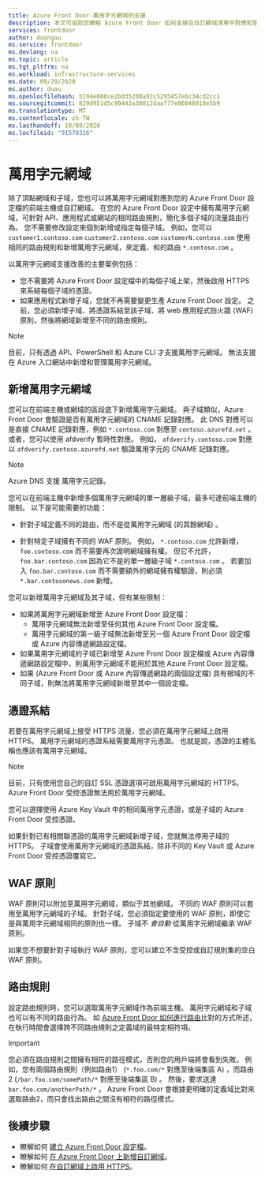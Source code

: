 ```yaml
---
title: Azure Front Door-萬用字元網域的支援
description: 本文可協助您瞭解 Azure Front Door 如何支援在自訂網域清單中對應和管理萬用字元網域。
services: frontdoor
author: duongau
ms.service: frontdoor
ms.devlang: na
ms.topic: article
ms.tgt_pltfrm: na
ms.workload: infrastructure-services
ms.date: 09/29/2020
ms.author: duau
ms.openlocfilehash: 5194e088ce2bd35208a92c5295457e6c34cd2cc1
ms.sourcegitcommit: 829d951d5c90442a38012daaf77e86046018e5b9
ms.translationtype: MT
ms.contentlocale: zh-TW
ms.lasthandoff: 10/09/2020
ms.locfileid: "91570326"
---
```

# <a name="wildcard-domains"></a>萬用字元網域

除了頂點網域和子域，您也可以將萬用字元網域對應到您的 Azure Front Door 設定檔的前端主機或自訂網域。 在您的 Azure Front Door 設定中擁有萬用字元網域，可針對 API、應用程式或網站的相同路由規則，簡化多個子域的流量路由行為。 您不需要修改設定來個別新增或指定每個子域。 例如，您可以 `customer1.contoso.com` `customer2.contoso.com` `customerN.contoso.com` 使用相同的路由規則和新增萬用字元網域，來定義、和的路由 `*.contoso.com` 。

以萬用字元網域支援改善的主要案例包括：

- 您不需要將 Azure Front Door 設定檔中的每個子域上架，然後啟用 HTTPS 來系結每個子域的憑證。
- 如果應用程式新增子域，您就不再需要變更生產 Azure Front Door 設定。 之前，您必須新增子域、將憑證系結至該子域、將 web 應用程式防火牆 (WAF) 原則，然後將網域新增至不同的路由規則。

> [!NOTE]
> 目前，只有透過 API、PowerShell 和 Azure CLI 才支援萬用字元網域。 無法支援在 Azure 入口網站中新增和管理萬用字元網域。

## <a name="adding-wildcard-domains"></a>新增萬用字元網域

您可以在前端主機或網域的區段底下新增萬用字元網域。 與子域類似，Azure Front Door 會驗證是否有萬用字元網域的 CNAME 記錄對應。 此 DNS 對應可以是直接 CNAME 記錄對應，例如 `*.contoso.com` 對應至 `contoso.azurefd.net` 。 或者，您可以使用 afdverify 暫時性對應。 例如， `afdverify.contoso.com` 對應以 `afdverify.contoso.azurefd.net` 驗證萬用字元的 CNAME 記錄對應。

> [!NOTE]
> Azure DNS 支援 萬用字元記錄。

您可以在前端主機中新增多個萬用字元網域的單一層級子域，最多可達前端主機的限制。 以下是可能需要的功能：

- 針對子域定義不同的路由，而不是從萬用字元網域 (的其餘網域) 。

- 針對特定子域擁有不同的 WAF 原則。 例如， `*.contoso.com` 允許新增， `foo.contoso.com` 而不需要再次證明網域擁有權。 但它不允許， `foo.bar.contoso.com` 因為它不是的單一層級子域 `*.contoso.com` 。 若要加入 `foo.bar.contoso.com` 而不需要額外的網域擁有權驗證，則必須 `*.bar.contosonews.com` 新增。

您可以新增萬用字元網域及其子域，但有某些限制：

- 如果將萬用字元網域新增至 Azure Front Door 設定檔：
  - 萬用字元網域無法新增至任何其他 Azure Front Door 設定檔。
  - 萬用字元網域的第一級子域無法新增至另一個 Azure Front Door 設定檔或 Azure 內容傳遞網路設定檔。
- 如果萬用字元網域的子域已新增至 Azure Front Door 設定檔或 Azure 內容傳遞網路設定檔中，則萬用字元網域不能用於其他 Azure Front Door 設定檔。
- 如果 (Azure Front Door 或 Azure 內容傳遞網路的兩個設定檔) 具有根域的不同子域，則無法將萬用字元網域新增至其中一個設定檔。

## <a name="certificate-binding"></a>憑證系結

若要在萬用字元網域上接受 HTTPS 流量，您必須在萬用字元網域上啟用 HTTPS。 萬用字元網域的憑證系結需要萬用字元憑證。 也就是說，憑證的主體名稱也應該有萬用字元網域。

> [!NOTE]
> 目前，只有使用您自己的自訂 SSL 憑證選項可啟用萬用字元網域的 HTTPS。 Azure Front Door 受控憑證無法用於萬用字元網域。

您可以選擇使用 Azure Key Vault 中的相同萬用字元憑證，或是子域的 Azure Front Door 受控憑證。

如果針對已有相關聯憑證的萬用字元網域新增子域，您就無法停用子域的 HTTPS。 子域會使用萬用字元網域的憑證系結，除非不同的 Key Vault 或 Azure Front Door 受控憑證覆寫它。

## <a name="waf-policies"></a>WAF 原則

WAF 原則可以附加至萬用字元網域，類似于其他網域。 不同的 WAF 原則可以套用至萬用字元網域的子域。 針對子域，您必須指定要使用的 WAF 原則，即使它是與萬用字元網域相同的原則也一樣。 子域不 *會自動* 從萬用字元網域繼承 WAF 原則。

如果您不想要針對子域執行 WAF 原則，您可以建立不含受控或自訂規則集的空白 WAF 原則。

## <a name="routing-rules"></a>路由規則

設定路由規則時，您可以選取萬用字元網域作為前端主機。 萬用字元網域和子域也可以有不同的路由行為。 如 [Azure Front Door 如何進行路由](front-door-route-matching.md)比對的方式所述，在執行時間會選擇跨不同路由規則之定義域的最特定相符項。

> [!IMPORTANT]
> 您必須在路由規則之間擁有相符的路徑模式，否則您的用戶端將會看到失敗。 例如，您有兩個路由規則（例如路由1） (`*.foo.com/*` 對應至後端集區 A) ，而路由 2 (`/bar.foo.com/somePath/*` 對應至後端集區 B) 。 然後，要求送達 `bar.foo.com/anotherPath/*` 。 Azure Front Door 會根據更明確的定義域比對來選取路由2，而只會找出路由之間沒有相符的路徑模式。

## <a name="next-steps"></a>後續步驟

- 瞭解如何 [建立 Azure Front Door 設定檔](quickstart-create-front-door.md)。
- 瞭解如何 [在 Azure Front Door 上新增自訂網域](front-door-custom-domain.md)。
- 瞭解如何 [在自訂網域上啟用 HTTPS](front-door-custom-domain-https.md)。
